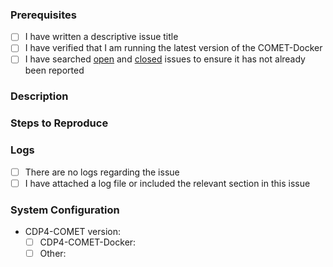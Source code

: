 ### Prerequisites

- [ ] I have written a descriptive issue title
- [ ] I have verified that I am running the latest version of the COMET-Docker
- [ ] I have searched [open](https://github.com/STARIONGROUP/COMET-Docker/issues) and [closed](https://github.com/STARIONGROUP/COMET-Docker/issues?q=is%3Aissue+is%3Aclosed) issues to ensure it has not already been reported

### Description
<!-- A description of the bug or feature -->

### Steps to Reproduce
<!-- List of steps, sample code, failing test or link to a project that reproduces the behavior -->

### Logs
<!-- provide either a complete or partial log file -->

  - [ ] There are no logs regarding the issue
  - [ ] I have attached a log file or included the relevant section in this issue  
  
### System Configuration
<!-- Tell us about the environment where you are experiencing the bug -->

- CDP4-COMET version:
  - [ ] CDP4-COMET-Docker: 
  - [ ] Other: 

<!-- Thanks for reporting the issue to CDP4-COMET-Docker! -->